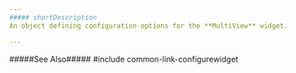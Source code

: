 ```yaml
---
##### shortDescription
An object defining configuration options for the **MultiView** widget.

---
```

#####See Also#####
#include common-link-configurewidget